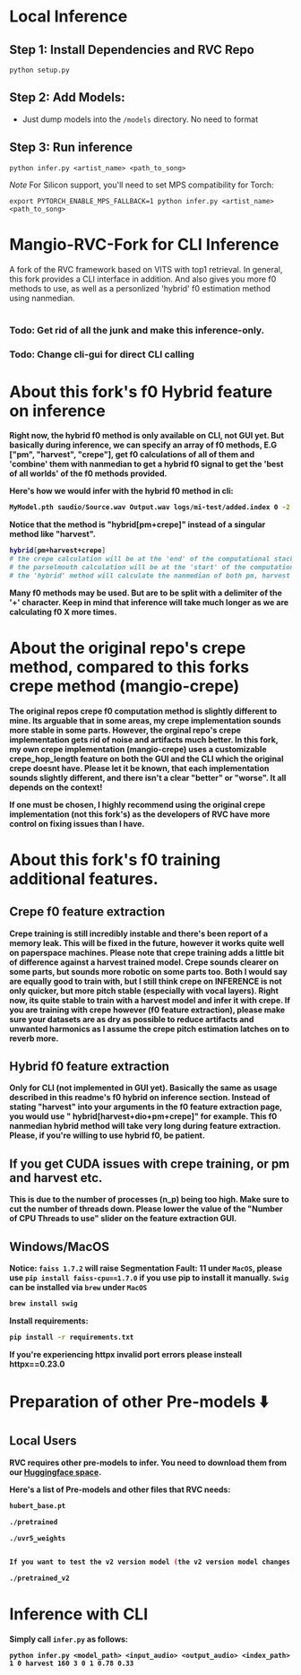 # Local Inference

## Step 1: Install Dependencies and RVC Repo

`python setup.py`

## Step 2: Add Models:

- Just dump models into the `/models` directory. No need to format

## Step 3: Run inference

`python infer.py <artist_name> <path_to_song>`

_Note_ For Silicon support, you'll need to set MPS compatibility for Torch:

`export PYTORCH_ENABLE_MPS_FALLBACK=1 python infer.py <artist_name> <path_to_song>`

<div align="left">

<h1>Mangio-RVC-Fork for CLI Inference </h1>
A fork of the RVC framework based on VITS with top1 retrieval. In general, this fork provides a CLI interface in addition. And also gives you more f0 methods to use, as well as a personlized 'hybrid' f0 estimation method using nanmedian. <br><br>
<b>

### Todo: Get rid of all the junk and make this inference-only.

### Todo: Change cli-gui for direct CLI calling

# About this fork's f0 Hybrid feature on inference

Right now, the hybrid f0 method is only available on CLI, not GUI yet. But basically during inference, we can specify an
array of f0 methods, E.G ["pm", "harvest", "crepe"], get f0 calculations of all of them and 'combine' them with
nanmedian to get a hybrid f0 signal to get the 'best of all worlds' of the f0 methods provided.

Here's how we would infer with the hybrid f0 method in cli:

```bash
MyModel.pth saudio/Source.wav Output.wav logs/mi-test/added.index 0 -2 hybrid[pm+crepe] 128 3 0 1 0.95 0.33
```

Notice that the method is "hybrid[pm+crepe]" instead of a singular method like "harvest".

```bash
hybrid[pm+harvest+crepe]
# the crepe calculation will be at the 'end' of the computational stack.
# the parselmouth calculation will be at the 'start' of the computational stack.
# the 'hybrid' method will calculate the nanmedian of both pm, harvest and crepe
```

Many f0 methods may be used. But are to be split with a delimiter of the '+' character. Keep in mind that inference will
take much longer as we are calculating f0 X more times.

# About the original repo's crepe method, compared to this forks crepe method (mangio-crepe)

The original repos crepe f0 computation method is slightly different to mine. Its arguable that in some areas, my crepe
implementation sounds more stable in some parts. However, the orginal repo's crepe implementation gets rid of noise and
artifacts much better. In this fork, my own crepe implementation (mangio-crepe) uses a customizable crepe_hop_length
feature on both the GUI and the CLI which the original crepe doesnt have. Please let it be known, that each
implementation sounds slightly different, and there isn't a clear "better" or "worse". It all depends on the context!

If one must be chosen, I highly recommend using the original crepe implementation (not this fork's) as the developers of
RVC have more control on fixing issues than I have.

# About this fork's f0 training additional features.

## Crepe f0 feature extraction

Crepe training is still incredibly instable and there's been report of a memory leak. This will be fixed in the future,
however it works quite well on paperspace machines. Please note that crepe training adds a little bit of difference
against a harvest trained model. Crepe sounds clearer on some parts, but sounds more robotic on some parts too. Both I
would say are equally good to train with, but I still think crepe on INFERENCE is not only quicker, but more pitch
stable (especially with vocal layers). Right now, its quite stable to train with a harvest model and infer it with
crepe. If you are training with crepe however (f0 feature extraction), please make sure your datasets are as dry as
possible to reduce artifacts and unwanted harmonics as I assume the crepe pitch estimation latches on to reverb more.

## Hybrid f0 feature extraction

Only for CLI (not implemented in GUI yet). Basically the same as usage described in this readme's f0 hybrid on inference
section. Instead of stating "harvest" into your arguments in the f0 feature extraction page, you would use "
hybrid[harvest+dio+pm+crepe]" for example. This f0 nanmedian hybrid method will take very long during feature
extraction. Please, if you're willing to use hybrid f0, be patient.

## If you get CUDA issues with crepe training, or pm and harvest etc.

This is due to the number of processes (n_p) being too high. Make sure to cut the number of threads down. Please lower
the value of the "Number of CPU Threads to use" slider on the feature extraction GUI.

## Windows/MacOS

**Notice**: `faiss 1.7.2` will raise Segmentation Fault: 11 under `MacOS`, please use `pip install faiss-cpu==1.7.0` if
you use pip to install it manually. `Swig` can be installed via `brew` under `MacOS`

```bash
brew install swig
```

Install requirements:

```bash
pip install -r requirements.txt
```

If you're experiencing httpx invalid port errors please insteall httpx==0.23.0

# Preparation of other Pre-models ⬇️

## Local Users

RVC requires other pre-models to infer.
You need to download them from our [Huggingface space](https://huggingface.co/lj1995/VoiceConversionWebUI/tree/main/).

Here's a list of Pre-models and other files that RVC needs:

```bash
hubert_base.pt

./pretrained

./uvr5_weights


If you want to test the v2 version model (the v2 version model changes the feature from the 256-dimensional input of 9-layer hubert+final_proj to the 768-dimensional input of 12-layer hubert, and adds 3 cycle discriminators), an additional download is required

./pretrained_v2
```

# Inference with CLI

Simply call `infer.py` as follows:

```
python infer.py <model_path> <input_audio> <output_audio> <index_path> 1 0 harvest 160 3 0 1 0.78 0.33
```

```

```
